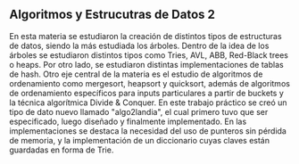 ## Algoritmos y Estrucutras de Datos 2

En esta materia se estudiaron la creación de distintos tipos de estructuras de datos, siendo la más estudiada los árboles. Dentro de la idea de los árboles se estudiaron distintos tipos como Tries, AVL, ABB, Red-Black trees o heaps. Por otro lado, se estudiaron distintas implementaciones de tablas de hash. Otro eje central de la materia es el estudio de algoritmos de ordenamiento como mergesort, heapsort y quicksort, además de algoritmos de ordenamiento específicos para inputs particulares a partir de buckets y la técnica algorítmica Divide & Conquer. En este trabajo práctico se creó un tipo de dato nuevo llamado "algo2landia", el cual primero tuvo que ser especificado, luego diseñado y finalmente implementado. En las implementaciones se destaca la necesidad del uso de punteros sin pérdida de memoria, y la implementación de un diccionario cuyas claves están guardadas en forma de Trie.
